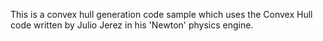 This is a convex hull generation code sample which uses the Convex Hull code written by Julio Jerez in his 'Newton' physics engine.